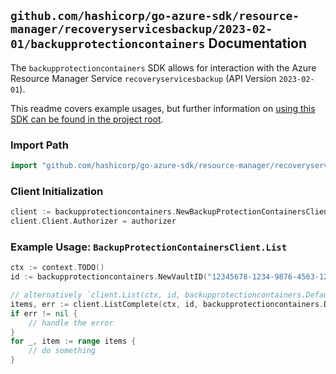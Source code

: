 
## `github.com/hashicorp/go-azure-sdk/resource-manager/recoveryservicesbackup/2023-02-01/backupprotectioncontainers` Documentation

The `backupprotectioncontainers` SDK allows for interaction with the Azure Resource Manager Service `recoveryservicesbackup` (API Version `2023-02-01`).

This readme covers example usages, but further information on [using this SDK can be found in the project root](https://github.com/hashicorp/go-azure-sdk/tree/main/docs).

### Import Path

```go
import "github.com/hashicorp/go-azure-sdk/resource-manager/recoveryservicesbackup/2023-02-01/backupprotectioncontainers"
```


### Client Initialization

```go
client := backupprotectioncontainers.NewBackupProtectionContainersClientWithBaseURI("https://management.azure.com")
client.Client.Authorizer = authorizer
```


### Example Usage: `BackupProtectionContainersClient.List`

```go
ctx := context.TODO()
id := backupprotectioncontainers.NewVaultID("12345678-1234-9876-4563-123456789012", "example-resource-group", "vaultValue")

// alternatively `client.List(ctx, id, backupprotectioncontainers.DefaultListOperationOptions())` can be used to do batched pagination
items, err := client.ListComplete(ctx, id, backupprotectioncontainers.DefaultListOperationOptions())
if err != nil {
	// handle the error
}
for _, item := range items {
	// do something
}
```
